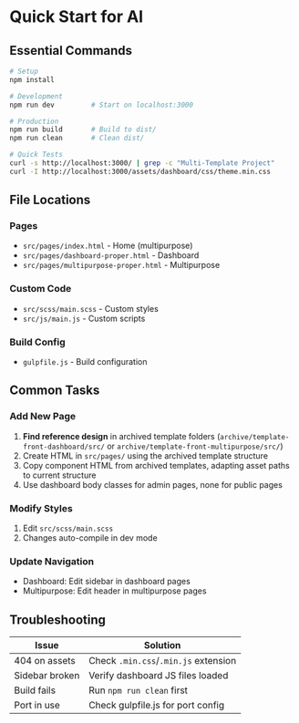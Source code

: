 # Quick Start for AI

## Essential Commands

```bash
# Setup
npm install

# Development
npm run dev         # Start on localhost:3000

# Production
npm run build       # Build to dist/
npm run clean       # Clean dist/

# Quick Tests
curl -s http://localhost:3000/ | grep -c "Multi-Template Project"
curl -I http://localhost:3000/assets/dashboard/css/theme.min.css
```

## File Locations

### Pages
- `src/pages/index.html` - Home (multipurpose)
- `src/pages/dashboard-proper.html` - Dashboard
- `src/pages/multipurpose-proper.html` - Multipurpose


### Custom Code
- `src/scss/main.scss` - Custom styles
- `src/js/main.js` - Custom scripts

### Build Config
- `gulpfile.js` - Build configuration

## Common Tasks

### Add New Page
1. **Find reference design** in archived template folders (`archive/template-front-dashboard/src/` or `archive/template-front-multipurpose/src/`)
2. Create HTML in `src/pages/` using the archived template structure
3. Copy component HTML from archived templates, adapting asset paths to current structure
4. Use dashboard body classes for admin pages, none for public pages

### Modify Styles
1. Edit `src/scss/main.scss`
2. Changes auto-compile in dev mode

### Update Navigation
- Dashboard: Edit sidebar in dashboard pages
- Multipurpose: Edit header in multipurpose pages

## Troubleshooting

| Issue | Solution |
|-------|----------|
| 404 on assets | Check `.min.css`/`.min.js` extension |
| Sidebar broken | Verify dashboard JS files loaded |
| Build fails | Run `npm run clean` first |
| Port in use | Check gulpfile.js for port config |